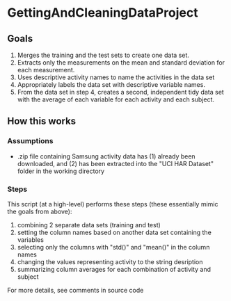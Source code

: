 # GettingAndCleaningDataProject

## Goals
1. Merges the training and the test sets to create one data set.
2. Extracts only the measurements on the mean and standard deviation for each measurement.
3. Uses descriptive activity names to name the activities in the data set
4. Appropriately labels the data set with descriptive variable names.
5. From the data set in step 4, creates a second, independent tidy data set with the average of each variable for each activity and each subject.

## How this works

### Assumptions
- .zip file containing Samsung activity data has (1) already been downloaded, and (2) has been extracted into the  "UCI HAR Dataset" folder in the working directory

### Steps
This script (at a high-level) performs these steps (these essentially mimic the goals from above):
1. combining 2 separate data sets (training and test)
2. setting the column names based on another data set containing the variables
3. selecting only the columns with "std()" and "mean()" in the column names
4. changing the values representing activity to the string desription
5. summarizing column averages for each combination of activity and subject

For more details, see comments in source code
